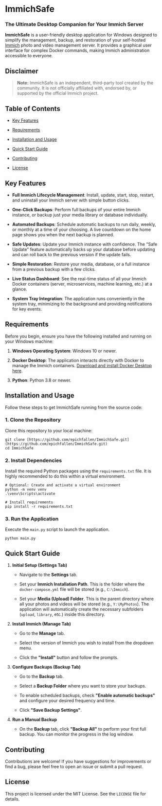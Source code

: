 ImmichSafe
==========

### The Ultimate Desktop Companion for Your Immich Server

**ImmichSafe** is a user-friendly desktop application for Windows designed to simplify the management, backup, and restoration of your self-hosted [Immich](https://immich.app/ "null") photo and video management server. It provides a graphical user interface for complex Docker commands, making Immich administration accessible to everyone.

Disclaimer
----------

> **Note:** ImmichSafe is an independent, third-party tool created by the community. It is not officially affiliated with, endorsed by, or supported by the official Immich project.

Table of Contents
-----------------

-   [Key Features](https://www.google.com/search?q=%23key-features "null")

-   [Requirements](https://www.google.com/search?q=%23requirements "null")

-   [Installation and Usage](https://www.google.com/search?q=%23installation-and-usage "null")

-   [Quick Start Guide](https://www.google.com/search?q=%23quick-start-guide "null")

-   [Contributing](https://www.google.com/search?q=%23contributing "null")

-   [License](https://www.google.com/search?q=%23license "null")

Key Features
------------

-   **Full Immich Lifecycle Management**: Install, update, start, stop, restart, and uninstall your Immich server with simple button clicks.

-   **One-Click Backups**: Perform full backups of your entire Immich instance, or backup just your media library or database individually.

-   **Automated Backups**: Schedule automatic backups to run daily, weekly, or monthly at a time of your choosing. A live countdown on the home page shows you when the next backup is planned.

-   **Safe Updates**: Update your Immich instance with confidence. The "Safe Update" feature automatically backs up your database before updating and can roll back to the previous version if the update fails.

-   **Simple Restoration**: Restore your media, database, or a full instance from a previous backup with a few clicks.

-   **Live Status Dashboard**: See the real-time status of all your Immich Docker containers (server, microservices, machine learning, etc.) at a glance.

-   **System Tray Integration**: The application runs conveniently in the system tray, minimizing to the background and providing notifications for key events.

Requirements
------------

Before you begin, ensure you have the following installed and running on your Windows machine:

1.  **Windows Operating System**: Windows 10 or newer.

2.  **Docker Desktop**: The application interacts directly with Docker to manage the Immich containers. [Download and install Docker Desktop here](https://www.docker.com/products/docker-desktop/ "null").

3.  **Python**: Python 3.8 or newer.

Installation and Usage
----------------------

Follow these steps to get ImmichSafe running from the source code:

### 1\. Clone the Repository

Clone this repository to your local machine:

```
git clone [https://github.com/epichfallen/ImmichSafe.git](https://github.com/epichfallen/ImmichSafe.git)
cd ImmichSafe

```



### 2\. Install Dependencies

Install the required Python packages using the `requirements.txt` file. It is highly recommended to do this within a virtual environment.

```
# Optional: Create and activate a virtual environment
python -m venv venv
.\venv\Scripts\activate

# Install requirements
pip install -r requirements.txt

```

### 3\. Run the Application

Execute the `main.py` script to launch the application.

```
python main.py

```

Quick Start Guide
-----------------

1.  **Initial Setup (Settings Tab)**

    -   Navigate to the **Settings** tab.

    -   Set your **Immich Installation Path**. This is the folder where the `docker-compose.yml` file will be stored (e.g., `C:\Immich`).

    -   Set your **Media (Upload) Folder**. This is the parent directory where all your photos and videos will be stored (e.g., `Y:\MyPhotos`). The application will automatically create the necessary subfolders (`upload`, `library`, etc.) inside this directory.

2.  **Install Immich (Manage Tab)**

    -   Go to the **Manage** tab.

    -   Select the version of Immich you wish to install from the dropdown menu.

    -   Click the **"Install"** button and follow the prompts.

3.  **Configure Backups (Backup Tab)**

    -   Go to the **Backup** tab.

    -   Select a **Backup Folder** where you want to store your backups.

    -   To enable scheduled backups, check **"Enable automatic backups"** and configure your desired frequency and time.

    -   Click **"Save Backup Settings"**.

4.  **Run a Manual Backup**

    -   On the **Backup** tab, click **"Backup All"** to perform your first full backup. You can monitor the progress in the log window.

Contributing
------------

Contributions are welcome! If you have suggestions for improvements or find a bug, please feel free to open an issue or submit a pull request.

License
-------

This project is licensed under the MIT License. See the `LICENSE` file for details.
